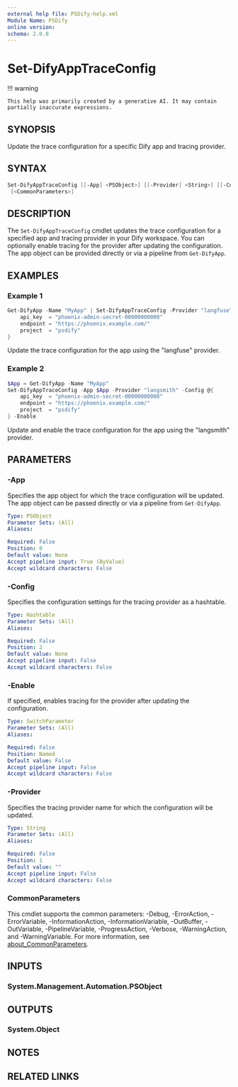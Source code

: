 ```yaml
---
external help file: PSDify-help.xml
Module Name: PSDify
online version:
schema: 2.0.0
---
```


# Set-DifyAppTraceConfig

!!! warning

    This help was primarily created by a generative AI. It may contain partially inaccurate expressions.

## SYNOPSIS

Update the trace configuration for a specific Dify app and tracing provider.

## SYNTAX

```powershell
Set-DifyAppTraceConfig [[-App] <PSObject>] [[-Provider] <String>] [[-Config] <Hashtable>] [-Enable]
 [<CommonParameters>]
```

## DESCRIPTION

The `Set-DifyAppTraceConfig` cmdlet updates the trace configuration for a specified app and tracing provider in your Dify workspace. You can optionally enable tracing for the provider after updating the configuration. The app object can be provided directly or via a pipeline from `Get-DifyApp`.

## EXAMPLES

### Example 1

```powershell
Get-DifyApp -Name "MyApp" | Set-DifyAppTraceConfig -Provider "langfuse" -Config @{
    api_key  = "phoenix-admin-secret-00000000000"
    endpoint = "https://phoenix.example.com/"
    project  = "psdify"
}
```

Update the trace configuration for the app using the "langfuse" provider.

### Example 2

```powershell
$App = Get-DifyApp -Name "MyApp"
Set-DifyAppTraceConfig -App $App -Provider "langsmith" -Config @{
    api_key  = "phoenix-admin-secret-00000000000"
    endpoint = "https://phoenix.example.com/"
    project  = "psdify"
} -Enable
```

Update and enable the trace configuration for the app using the "langsmith" provider.

## PARAMETERS

### -App

Specifies the app object for which the trace configuration will be updated. The app object can be passed directly or via a pipeline from `Get-DifyApp`.

```yaml
Type: PSObject
Parameter Sets: (All)
Aliases:

Required: False
Position: 0
Default value: None
Accept pipeline input: True (ByValue)
Accept wildcard characters: False
```

### -Config

Specifies the configuration settings for the tracing provider as a hashtable.

```yaml
Type: Hashtable
Parameter Sets: (All)
Aliases:

Required: False
Position: 2
Default value: None
Accept pipeline input: False
Accept wildcard characters: False
```

### -Enable

If specified, enables tracing for the provider after updating the configuration.

```yaml
Type: SwitchParameter
Parameter Sets: (All)
Aliases:

Required: False
Position: Named
Default value: False
Accept pipeline input: False
Accept wildcard characters: False
```

### -Provider

Specifies the tracing provider name for which the configuration will be updated.

```yaml
Type: String
Parameter Sets: (All)
Aliases:

Required: False
Position: 1
Default value: ""
Accept pipeline input: False
Accept wildcard characters: False
```

### CommonParameters

This cmdlet supports the common parameters: -Debug, -ErrorAction, -ErrorVariable, -InformationAction, -InformationVariable, -OutBuffer, -OutVariable, -PipelineVariable, -ProgressAction, -Verbose, -WarningAction, and -WarningVariable. For more information, see [about_CommonParameters](http://go.microsoft.com/fwlink/?LinkID=113216).

## INPUTS

### System.Management.Automation.PSObject

## OUTPUTS

### System.Object

## NOTES

## RELATED LINKS
